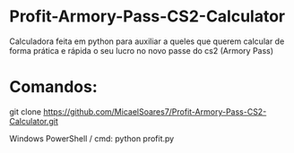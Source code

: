 # Profit-Armory-Pass-CS2-Calculator
Calculadora feita em python para auxiliar a queles que querem calcular de forma prática e rápida o seu lucro no novo passe do cs2 (Armory Pass)

# Comandos:
git clone https://github.com/MicaelSoares7/Profit-Armory-Pass-CS2-Calculator.git

Windows PowerShell / cmd:
python profit.py
